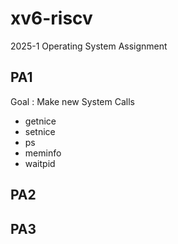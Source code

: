 # xv6-riscv
2025-1 Operating System Assignment

## PA1
Goal : Make new System Calls
- getnice
- setnice
- ps
- meminfo
- waitpid
## PA2
## PA3
